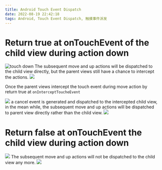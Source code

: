 ```yaml
---
title: Android Touch Event Dispatch
date: 2022-08-19 22:42:18
tags: Android, Touch Event Dispatch, 触摸事件派发
---
```


# Return true at onTouchEvent of the child view during action down
![touch down](https://tva1.sinaimg.cn/large/e6c9d24egy1h5cgobq43vj20u40u0n18.jpg)
The subsequent move and up actions will be dispatched to the child view directly, but the parent views still have a chance to intercept the actions.
![](https://tva1.sinaimg.cn/large/e6c9d24egy1h5ch3isl8pj20u00uwdk6.jpg)

Once the parent views intercept the touch event during move action by return true at `onInterceptToucheEvent`  

![](https://tva1.sinaimg.cn/large/e6c9d24egy1h5chap23ivj20vs0u042q.jpg)
a cancel event is generated and dispatched to the intercepted child view, in the mean while, the subsequent move and up actions will be dispatched to parent view directly rather than the child view.
![](https://tva1.sinaimg.cn/large/e6c9d24egy1h5ch8wfx5cj20u00uctcw.jpg)

# Return false at onTouchEvent the child view during action down
![](https://tva1.sinaimg.cn/large/e6c9d24egy1h5ch5h9serj20wl0u0jvn.jpg)
The subsequent move and up actions will not be dispatched to the child view any more.
![](https://tva1.sinaimg.cn/large/e6c9d24egy1h5ch6if7mdj20u00uyq73.jpg)



